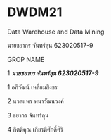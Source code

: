 # DWDM21
Data Warehouse and Data Mining

นายชยากร จันทร์ลุน 623020517-9

GROP NAME

1 **_นายชยากร จันทร์ลุน 623020517-9_**

1 อภิวัฒน์ เหลี่ยมสิงขร

2 นวลแพร พนาวัฒนวงค์

3 ชยากร จันทร์ลุน

4 กิตติคุณ เกียรติศักดิ์ศิริ





